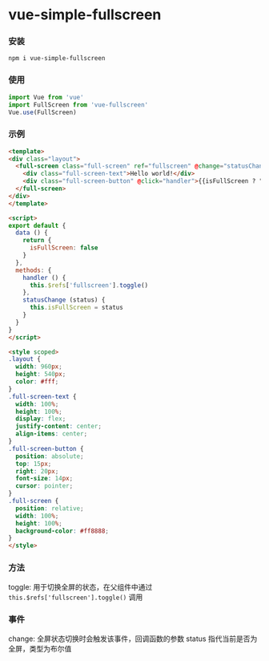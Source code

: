 # vue-simple-fullscreen

### 安装

```
npm i vue-simple-fullscreen
```

### 使用

```js
import Vue from 'vue'
import FullScreen from 'vue-fullscreen'
Vue.use(FullScreen)
```

### 示例

```html
<template>
<div class="layout">
  <full-screen class="full-screen" ref="fullscreen" @change="statusChange">
    <div class="full-screen-text">Hello world!</div>
    <div class="full-screen-button" @click="handler">{{isFullScreen ? "退出全屏" : "全屏"}}</div>
  </full-screen>
</div>
</template>

<script>
export default {
  data () {
    return {
      isFullScreen: false
    }
  },
  methods: {
    handler () {
      this.$refs['fullscreen'].toggle()
    },
    statusChange (status) {
      this.isFullScreen = status
    }
  }
}
</script>

<style scoped>
.layout {
  width: 960px;
  height: 540px;
  color: #fff;
}
.full-screen-text {
  width: 100%;
  height: 100%;
  display: flex;
  justify-content: center;
  align-items: center;
}
.full-screen-button {
  position: absolute;
  top: 15px;
  right: 20px;
  font-size: 14px;
  cursor: pointer;
}
.full-screen {
  position: relative;
  width: 100%;
  height: 100%;
  background-color: #ff8888;
}
</style>
```

### 方法

toggle: 用于切换全屏的状态，在父组件中通过 `this.$refs['fullscreen'].toggle()` 调用

### 事件

change: 全屏状态切换时会触发该事件，回调函数的参数 status 指代当前是否为全屏，类型为布尔值
